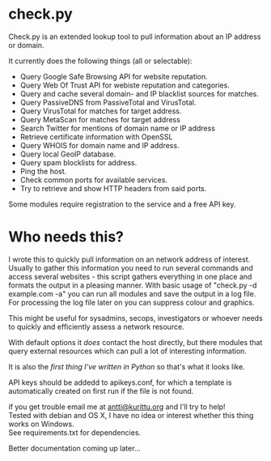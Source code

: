 # check.py

<p>Check.py is an extended lookup tool to pull information about an IP address or domain.</p>

It currently does the following things (all or selectable):

- Query Google Safe Browsing API for website reputation.<br>
- Query Web Of Trust API for webiste reputation and categories.<br>
- Query and cache several domain- and IP blacklist sources for matches.<br>
- Query PassiveDNS from PassiveTotal and VirusTotal.<br>
- Query VirusTotal for matches for target address.<br>
- Query MetaScan for matches for target address<br>
- Search Twitter for mentions of domain name or IP address<br>
- Retrieve certificate information with OpenSSL<br>
- Query WHOIS for domain name and IP address.<br>
- Query local GeoIP database.<br>
- Query spam blocklists for address.<br>
- Ping the host.<br>
- Check common ports for available services.<br>
- Try to retrieve and show HTTP headers from said ports.<br>

<p>Some modules require registration to the service and a free API key.</p>

# Who needs this?

<p>I wrote this to quickly pull information on an network address of interest.
Usually to gather this information you need to run several commands and access
several websites - this script gathers everything in one place and formats the
output in a pleasing manner. With basic usage of "check.py -d example.com -a"
you can run all modules and save the output in a log file. For processing the
log file later on you can suppress colour and graphics.</p>

This might be useful for sysadmins, secops, investigators or whoever needs
to quickly and efficiently assess a network resource.

With default options it <i>does</i> contact the host directly, but there modules
that query external resources which can pull a lot of interesting information.

<p>It is also the <i>first thing I've written in Python</i> so that's what it looks like.</p>

API keys should be addedd to apikeys.conf, for which a template is automatically created on first run if the file is not found.

if you get trouble email me at antti@kurittu.org and I'll try to help!<br>
Tested with debian and OS X, I have no idea or interest whether this thing works on Windows.<br>
See requirements.txt for dependencies.

Better documentation coming up later...
